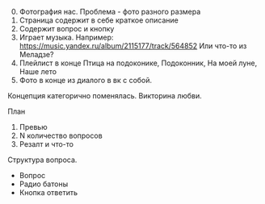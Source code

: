 0. Фотография нас. Проблема - фото разного размера
1. Страница содержит в себе краткое описание
2. Содержит вопрос и кнопку
3. Играет музыка. Например: https://music.yandex.ru/album/2115177/track/564852
Или что-то из Меладзе?
4. Плейлист в конце Птица на подоконике, Подоконник, На моей луне, Наше лето
5. Фото в конце из диалого в вк с собой.




Концепция категорично поменялась. Викторина любви.

План
1. Превью
2. N количество вопросов
3. Резалт и что-то



Структура вопроса.
- Вопрос
- Радио батоны
- Кнопка ответить
